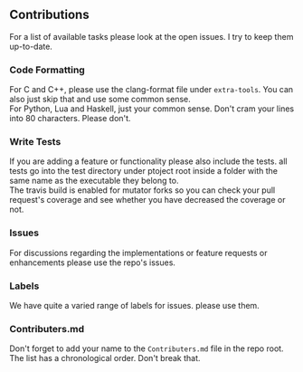 ## Contributions

For a list of available tasks please look at the open issues. I try to keep them up-to-date.<br/>

### Code Formatting
For C and C++, please use the clang-format file under `extra-tools`. You can also just skip that and use some common sense.<br/>
For Python, Lua and Haskell, just your common sense. Don't cram your lines into 80 characters. Please don't.<br/>

### Write Tests
If you are adding a feature or functionality please also include the tests. all tests go into the test directory under ptoject root inside a folder with the same name as the executable they belong to.<br/>
The travis build is enabled for mutator forks so you can check your pull request's coverage and see whether you have decreased the coverage or not.<br/>

### Issues
For discussions regarding the implementations or feature requests or enhancements please use the repo's issues.<br/>

### Labels
We have quite a varied range of labels for issues. please use them.<br/>

### Contributers.md
Don't forget to add your name to the `Contributers.md` file in the repo root. The list has a chronological order. Don't break that.<br/>

